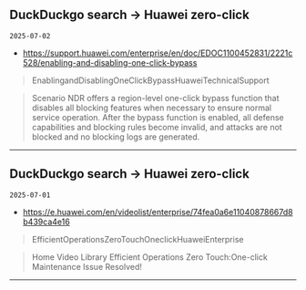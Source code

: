 ## DuckDuckgo search -> Huawei zero-click
`2025-07-02`

* https://support.huawei.com/enterprise/en/doc/EDOC1100452831/2221c528/enabling-and-disabling-one-click-bypass

<blockquote>
 EnablingandDisablingOneClickBypassHuaweiTechnicalSupport
</blockquote>
<blockquote>
Scenario NDR offers a region-level one-click bypass function that disables all blocking features when necessary to ensure normal service operation. After the bypass function is enabled, all defense capabilities and blocking rules become invalid, and attacks are not blocked and no blocking logs are generated.
</blockquote>

---

## DuckDuckgo search -> Huawei zero-click
`2025-07-01`

* https://e.huawei.com/en/videolist/enterprise/74fea0a6e11040878667d8b439ca4e16

<blockquote>
 EfficientOperationsZeroTouchOneclickHuaweiEnterprise
</blockquote>
<blockquote>
Home Video Library Efficient Operations Zero Touch:One-click Maintenance Issue Resolved!
</blockquote>

---

